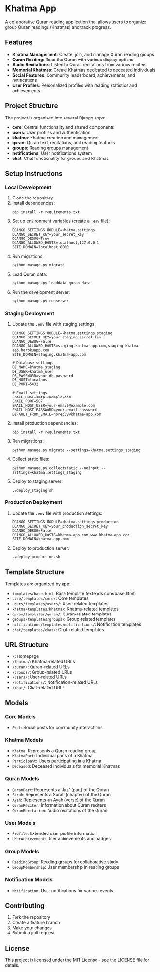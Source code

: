 # Khatma App

A collaborative Quran reading application that allows users to organize group Quran readings (Khatmas) and track progress.

## Features

- **Khatma Management**: Create, join, and manage Quran reading groups
- **Quran Reading**: Read the Quran with various display options
- **Audio Recitations**: Listen to Quran recitations from various reciters
- **Memorial Khatmas**: Create Khatmas dedicated to deceased individuals
- **Social Features**: Community leaderboard, achievements, and notifications
- **User Profiles**: Personalized profiles with reading statistics and achievements

## Project Structure

The project is organized into several Django apps:

- **core**: Central functionality and shared components
- **users**: User profiles and authentication
- **khatma**: Khatma creation and management
- **quran**: Quran text, recitations, and reading features
- **groups**: Reading groups management
- **notifications**: User notifications system
- **chat**: Chat functionality for groups and Khatmas

## Setup Instructions

### Local Development

1. Clone the repository
2. Install dependencies:
   ```
   pip install -r requirements.txt
   ```
3. Set up environment variables (create a `.env` file):
   ```
   DJANGO_SETTINGS_MODULE=khatma.settings
   DJANGO_SECRET_KEY=your_secret_key
   DJANGO_DEBUG=True
   DJANGO_ALLOWED_HOSTS=localhost,127.0.0.1
   SITE_DOMAIN=localhost:8000
   ```
4. Run migrations:
   ```
   python manage.py migrate
   ```
5. Load Quran data:
   ```
   python manage.py loaddata quran_data
   ```
6. Run the development server:
   ```
   python manage.py runserver
   ```

### Staging Deployment

1. Update the `.env` file with staging settings:
   ```
   DJANGO_SETTINGS_MODULE=khatma.settings_staging
   DJANGO_SECRET_KEY=your_staging_secret_key
   DJANGO_DEBUG=False
   DJANGO_ALLOWED_HOSTS=staging.khatma-app.com,staging-khatma-app.herokuapp.com
   SITE_DOMAIN=staging.khatma-app.com

   # Database settings
   DB_NAME=khatma_staging
   DB_USER=khatma_user
   DB_PASSWORD=your-db-password
   DB_HOST=localhost
   DB_PORT=5432

   # Email settings
   EMAIL_HOST=smtp.example.com
   EMAIL_PORT=587
   EMAIL_HOST_USER=your-email@example.com
   EMAIL_HOST_PASSWORD=your-email-password
   DEFAULT_FROM_EMAIL=noreply@khatma-app.com
   ```
2. Install production dependencies:
   ```
   pip install -r requirements.txt
   ```
3. Run migrations:
   ```
   python manage.py migrate --settings=khatma.settings_staging
   ```
4. Collect static files:
   ```
   python manage.py collectstatic --noinput --settings=khatma.settings_staging
   ```
5. Deploy to staging server:
   ```
   ./deploy_staging.sh
   ```

### Production Deployment

1. Update the `.env` file with production settings:
   ```
   DJANGO_SETTINGS_MODULE=khatma.settings_production
   DJANGO_SECRET_KEY=your_production_secret_key
   DJANGO_DEBUG=False
   DJANGO_ALLOWED_HOSTS=khatma-app.com,www.khatma-app.com
   SITE_DOMAIN=khatma-app.com
   ```
2. Deploy to production server:
   ```
   ./deploy_production.sh
   ```

## Template Structure

Templates are organized by app:

- `templates/base.html`: Base template (extends core/base.html)
- `core/templates/core/`: Core templates
- `users/templates/users/`: User-related templates
- `khatma/templates/khatma/`: Khatma-related templates
- `quran/templates/quran/`: Quran-related templates
- `groups/templates/groups/`: Group-related templates
- `notifications/templates/notifications/`: Notification templates
- `chat/templates/chat/`: Chat-related templates

## URL Structure

- `/`: Homepage
- `/khatma/`: Khatma-related URLs
- `/quran/`: Quran-related URLs
- `/groups/`: Group-related URLs
- `/users/`: User-related URLs
- `/notifications/`: Notification-related URLs
- `/chat/`: Chat-related URLs

## Models

### Core Models
- `Post`: Social posts for community interactions

### Khatma Models
- `Khatma`: Represents a Quran reading group
- `KhatmaPart`: Individual parts of a Khatma
- `Participant`: Users participating in a Khatma
- `Deceased`: Deceased individuals for memorial Khatmas

### Quran Models
- `QuranPart`: Represents a Juz' (part) of the Quran
- `Surah`: Represents a Surah (chapter) of the Quran
- `Ayah`: Represents an Ayah (verse) of the Quran
- `QuranReciter`: Information about Quran reciters
- `QuranRecitation`: Audio recitations of the Quran

### User Models
- `Profile`: Extended user profile information
- `UserAchievement`: User achievements and badges

### Group Models
- `ReadingGroup`: Reading groups for collaborative study
- `GroupMembership`: User membership in reading groups

### Notification Models
- `Notification`: User notifications for various events

## Contributing

1. Fork the repository
2. Create a feature branch
3. Make your changes
4. Submit a pull request

## License

This project is licensed under the MIT License - see the LICENSE file for details.
